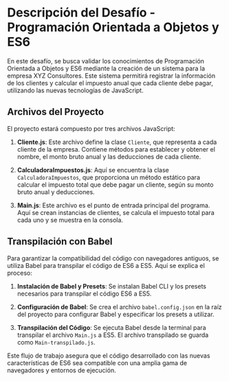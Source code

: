 # Descripción del Desafío - Programación Orientada a Objetos y ES6

En este desafío, se busca validar los conocimientos de Programación Orientada a Objetos y ES6 mediante la creación de un sistema para la empresa XYZ Consultores. Este sistema permitirá registrar la información de los clientes y calcular el impuesto anual que cada cliente debe pagar, utilizando las nuevas tecnologías de JavaScript.

## Archivos del Proyecto

El proyecto estará compuesto por tres archivos JavaScript:

1. **Cliente.js**: Este archivo define la clase `Cliente`, que representa a cada cliente de la empresa. Contiene métodos para establecer y obtener el nombre, el monto bruto anual y las deducciones de cada cliente.

2. **CalculadoraImpuestos.js**: Aquí se encuentra la clase `CalculadoraImpuestos`, que proporciona un método estático para calcular el impuesto total que debe pagar un cliente, según su monto bruto anual y deducciones.

3. **Main.js**: Este archivo es el punto de entrada principal del programa. Aquí se crean instancias de clientes, se calcula el impuesto total para cada uno y se muestra en la consola.

## Transpilación con Babel

Para garantizar la compatibilidad del código con navegadores antiguos, se utiliza Babel para transpilar el código de ES6 a ES5. Aquí se explica el proceso:

1. **Instalación de Babel y Presets**: Se instalan Babel CLI y los presets necesarios para transpilar el código ES6 a ES5.

2. **Configuración de Babel**: Se crea el archivo `babel.config.json` en la raíz del proyecto para configurar Babel y especificar los presets a utilizar.

3. **Transpilación del Código**: Se ejecuta Babel desde la terminal para transpilar el archivo `Main.js` a ES5. El archivo transpilado se guarda como `Main-transpilado.js`.

Este flujo de trabajo asegura que el código desarrollado con las nuevas características de ES6 sea compatible con una amplia gama de navegadores y entornos de ejecución.


